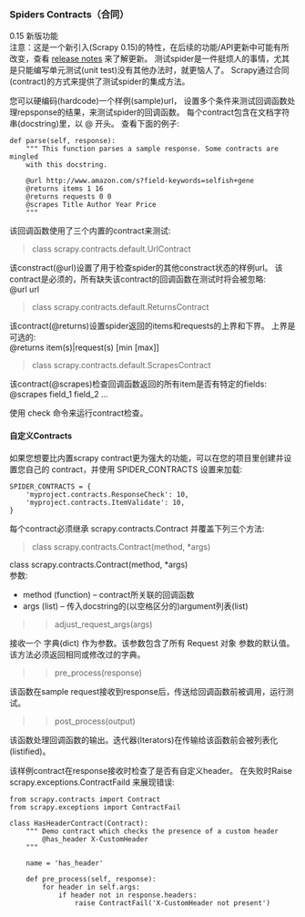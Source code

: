 ### Spiders Contracts（合同）  
0.15 新版功能  
注意：这是一个新引入(Scrapy 0.15)的特性，在后续的功能/API更新中可能有所改变，查看 [release notes](https://docs.scrapy.org/en/latest/news.html#news) 来了解更新。
测试spider是一件挺烦人的事情，尤其是只能编写单元测试(unit test)没有其他办法时，就更恼人了。 Scrapy通过合同(contract)的方式来提供了测试spider的集成方法。

您可以硬编码(hardcode)一个样例(sample)url， 设置多个条件来测试回调函数处理repsponse的结果，来测试spider的回调函数。 每个contract包含在文档字符串(docstring)里，以 @ 开头。 查看下面的例子:  

```
def parse(self, response):
    """ This function parses a sample response. Some contracts are mingled
    with this docstring.

    @url http://www.amazon.com/s?field-keywords=selfish+gene
    @returns items 1 16
    @returns requests 0 0
    @scrapes Title Author Year Price
    """
```
该回调函数使用了三个内置的contract来测试:  
>  class scrapy.contracts.default.UrlContract

该constract(@url)设置了用于检查spider的其他constract状态的样例url。 该contract是必须的，所有缺失该contract的回调函数在测试时将会被忽略:   
@url url  
> class scrapy.contracts.default.ReturnsContract   

该contract(@returns)设置spider返回的items和requests的上界和下界。 上界是可选的:  
@returns item(s)|request(s) [min [max]]  
>  class scrapy.contracts.default.ScrapesContract  

该contract(@scrapes)检查回调函数返回的所有item是否有特定的fields:  
@scrapes field_1 field_2 ...    
   
     
使用 check 命令来运行contract检查。

#### 自定义Contracts  
如果您想要比内置scrapy contract更为强大的功能，可以在您的项目里创建并设置您自己的 contract，并使用 SPIDER_CONTRACTS 设置来加载:  

```
SPIDER_CONTRACTS = {
    'myproject.contracts.ResponseCheck': 10,
    'myproject.contracts.ItemValidate': 10,
}
```
每个contract必须继承 scrapy.contracts.Contract 并覆盖下列三个方法:
> class scrapy.contracts.Contract(method, *args)

 class scrapy.contracts.Contract(method, *args)   
 参数:	

- method (function) – contract所关联的回调函数
- args (list) – 传入docstring的(以空格区分的)argument列表(list)
> > adjust_request_args(args)    

接收一个 字典(dict) 作为参数。该参数包含了所有 Request 对象 参数的默认值。该方法必须返回相同或修改过的字典。
> >  pre_process(response)  

该函数在sample request接收到response后，传送给回调函数前被调用，运行测试。  
> >   post_process(output)  

该函数处理回调函数的输出。迭代器(Iterators)在传输给该函数前会被列表化(listified)。  
  
  
该样例contract在response接收时检查了是否有自定义header。 在失败时Raise scrapy.exceptions.ContractFaild 来展现错误:

```
from scrapy.contracts import Contract
from scrapy.exceptions import ContractFail

class HasHeaderContract(Contract):
    """ Demo contract which checks the presence of a custom header
        @has_header X-CustomHeader
    """

    name = 'has_header'

    def pre_process(self, response):
        for header in self.args:
            if header not in response.headers:
                raise ContractFail('X-CustomHeader not present')
```